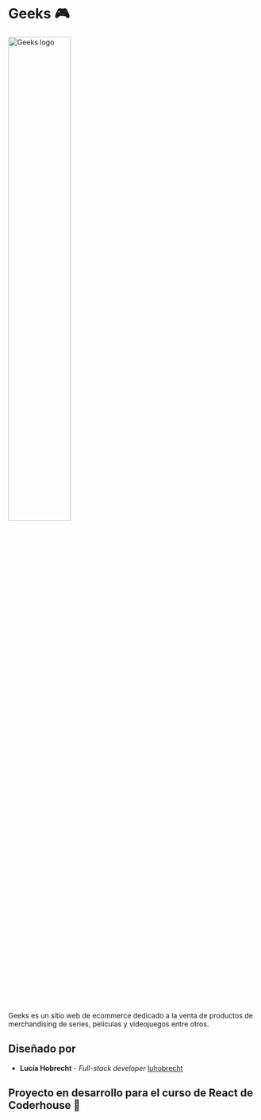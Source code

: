 # Geeks 🎮 
<img src="/assets/geeks.svg" alt="Geeks logo" style=" width: 50%;"/>

Geeks es un sitio web de ecommerce dedicado a la venta de productos de merchandising de series, películas y videojuegos entre otros. 

## Diseñado por 

* **Lucía Hobrecht** - *Full-stack developer* [luhobrecht](https://github.com/luhobrecht)


## Proyecto en desarrollo para el curso de React de Coderhouse 📝
